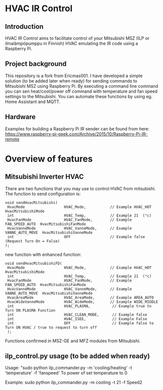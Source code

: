 # HVAC IR Control


## Introduction
HVAC IR Control aims to facilitate control of your Mitsubishi MSZ (ILP or ilmalämpöpumppu in Finnish) HVAC emulating the IR code using a Raspberry Pi. 

## Project background
This repository is a fork from Ericmas001. 
I have developed a simple solution (to be added later when ready) for sending commands to Mitsubishi MSZ using Raspberry Pi. By executing a command line command you can sen heat/cool/power off command with temperature and fan speed settings to the Mitsubishi. You can automate these functions by using eg. Home Assistant and MQTT.

## Hardware
Examples for building a Raspberry Pi IR sender can be found from here:
https://www.raspberry-pi-geek.com/Archive/2015/10/Raspberry-Pi-IR-remote

# Overview of features

## Mitsubishi Inverter HVAC

There are two functions that you may use to control HVAC from mitsubishi. 
The function to send configuration is:

```
void sendHvacMitsubishi(
 HvacMode                  HVAC_Mode,           // Example HVAC_HOT  HvacMitsubishiMode
 int                       HVAC_Temp,           // Example 21  (°c)
 HvacFanMode               HVAC_FanMode,        // Example FAN_SPEED_AUTO  HvacMitsubishiFanMode
 HvacVanneMode             HVAC_VanneMode,      // Example VANNE_AUTO_MOVE  HvacMitsubishiVanneMode
 int                       OFF                  // Example false (Request Turn On = False)
);
```
new function with enhanced function:
```
void sendHvacMitsubishiFD(
 HvacMode                  HVAC_Mode,           // Example HVAC_HOT  HvacMitsubishiMode
 int                       HVAC_Temp,           // Example 21  (°c)
 HvacFanMode               HVAC_FanMode,        // Example FAN_SPEED_AUTO  HvacMitsubishiFanMode
 HvacVanneMode             HVAC_VanneMode,      // Example VANNE_AUTO_MOVE  HvacMitsubishiVanneMode
 HvacAreaMode              HVAC_AreaMode,       // Example AREA_AUTO
 HvacWideVanneMode         HVAC_WideMode,       // Example WIDE_MIDDLE
 int                       HVAC_PLASMA,          // Example true to Turn ON PLASMA Function
 int                       HVAC_CLEAN_MODE,      // Example false 
 int                       HVAC_ISEE,            // Example False
 int                       OFF                   // Example false to Turn ON HVAC / true to request to turn off
 );
```

Functions confirmed in MSZ-GE and MFZ modules from Mitsubishi.

## ilp_control.py usage (to be added when ready)
Usage: "sudo python ilp_commander.py -m 'cooling/heating' -t 'temperature' -f 'fanspeed'
       To power of set temperature to 0
       
Example: sudo python ilp_commander.py -m cooling -t 21 -f Speed2
